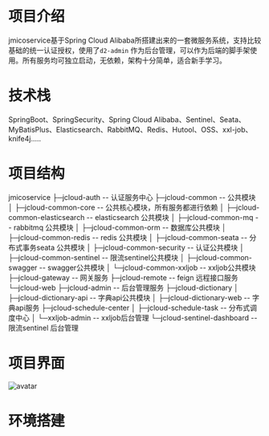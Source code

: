 # 项目介绍
jmicoservice基于Spring Cloud Alibaba所搭建出来的一套微服务系统，支持比较基础的统一认证授权，使用了`d2-admin` 作为后台管理，可以作为后端的脚手架使用。所有服务均可独立启动，无依赖，架构十分简单，适合新手学习。

# 技术栈
SpringBoot、SpringSecurity、Spring Cloud Alibaba、Sentinel、Seata、MyBatisPlus、Elasticsearch、RabbitMQ、Redis、Hutool、OSS、xxl-job、knife4j.....

# 项目结构
jmicoservice
├─jcloud-auth       -- 认证服务中心
├─jcloud-common     -- 公共模块
│  ├─jcloud-common-core -- 公共核心模块，所有服务都进行依赖
│  ├─jcloud-common-elasticsearch -- elasticsearch 公共模块
│  ├─jcloud-common-mq  -- rabbitmq 公共模块
│  ├─jcloud-common-orm -- 数据库公共模块
│  ├─jcloud-common-redis -- redis 公共模块
│  ├─jcloud-common-seata -- 分布式事务seata 公共模块
│  ├─jcloud-common-security -- 认证公共模块
│  ├─jcloud-common-sentinel -- 限流sentinel公共模块
│  ├─jcloud-common-swagger -- swagger公共模块
│  └─jcloud-common-xxljob -- xxljob公共模块
├─jcloud-gateway -- 网关服务
├─jcloud-remote -- feign 远程接口服务
└─jcloud-web 
    ├─jcloud-admin  -- 后台管理服务
    ├─jcloud-dictionary
    │  ├─jcloud-dictionary-api -- 字典api公共模块
    │  ├─jcloud-dictionary-web -- 字典api服务
    ├─jcloud-schedule-center
    │  ├─jcloud-schedule-task  -- 分布式调度中心
    │  └─xxljob-admin          --  xxljob后台管理
    └─jcloud-sentinel-dashboard  -- 限流sentinel 后台管理

# 项目界面
![avatar](https://www.jaxmine.com/upload/2021/11/system-3534555fafc84e0391f7d2fafecc87dc.png)

# 环境搭建
